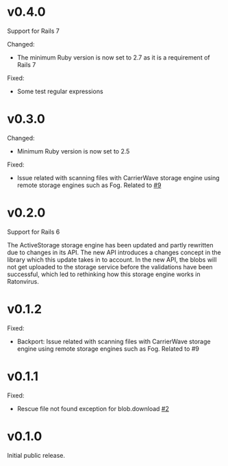 # v0.4.0

Support for Rails 7

Changed:

- The minimum Ruby version is now set to 2.7 as it is a requirement of Rails 7

Fixed:

- Some test regular expressions

# v0.3.0

Changed:

- Minimum Ruby version is now set to 2.5

Fixed:

- Issue related with scanning files with CarrierWave storage engine using remote storage engines such as Fog. Related
  to [#9](https://github.com/mainio/ratonvirus/pull/9)

# v0.2.0

Support for Rails 6

The ActiveStorage storage engine has been updated and partly rewritten due to changes in its API. The new API introduces
a changes concept in the library which this update takes in to account. In the new API, the blobs will not get uploaded
to the storage service before the validations have been successful, which led to rethinking how this storage engine
works in Ratonvirus.

# v0.1.2

Fixed:

- Backport: Issue related with scanning files with CarrierWave storage engine using remote storage engines such as Fog.
  Related to #9

# v0.1.1

Fixed:

- Rescue file not found exception for blob.download [#2](https://github.com/mainio/ratonvirus/pull/2)

# v0.1.0

Initial public release.
